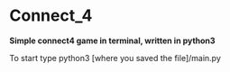 # Connect_4

<b>Simple connect4 game in terminal, written in python3</b>

To start type python3 [where you saved the file]/main.py

